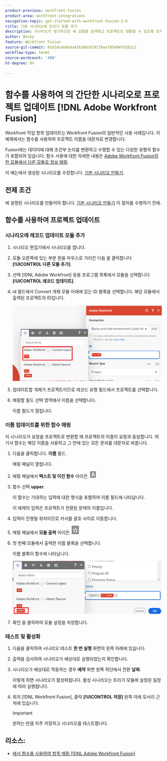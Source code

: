 ```yaml
---
product-previous: workfront-fusion
product-area: workfront-integrations
navigation-topic: get-started-with-workfront-fusion-2-0
title: 기본 시나리오에 트리거 모듈 추가
description: 시나리오가 정기적으로 새 요청을 검색하고 프로젝트로 변환할 수 있도록 트리거 모듈을 추가하는 방법을 알아봅니다.
author: Becky
feature: Workfront Fusion
source-git-commit: 91d3dcde8eda416286c6781f6eef85404fd382c2
workflow-type: tm+mt
source-wordcount: '499'
ht-degree: 0%

---
```


# 함수를 사용하여 의 간단한 시나리오로 프로젝트 업데이트 [!DNL Adobe Workfront Fusion]

Workfront 작업 항목 업데이트는 Workfront Fusion의 일반적인 사용 사례입니다. 이 예제에서는 함수를 사용하여 프로젝트 이름을 대문자로 변경합니다.

Fusion에는 데이터에 대해 조건부 논리를 변환하고 수행할 수 있는 다양한 유형의 함수가 포함되어 있습니다. 함수 사용에 대한 자세한 내용은 [Adobe Workfront Fusion의 한 모듈에서 다른 모듈로 정보 매핑](/help/quicksilver/workfront-fusion/mapping/map-information-between-modules.md).

이 예는에서 생성된 시나리오를 수정합니다. [기본 시나리오 만들기](/help/quicksilver/workfront-fusion/get-started/build-practice-scenarios/create-simple-scenario.md).

## 전제 조건

에 설명된 시나리오를 만들어야 합니다. [기본 시나리오 만들기](/help/quicksilver/workfront-fusion/get-started/build-practice-scenarios/create-simple-scenario.md) 이 절차를 수행하기 전에.

## 함수를 사용하여 프로젝트 업데이트

### 시나리오에 레코드 업데이트 모듈 추가

1. 시나리오 편집기에서 시나리오를 엽니다.
1. 모듈 오른쪽에 있는 부분 원을 마우스로 가리킨 다음 을 클릭합니다 **[!UICONTROL 다른 모듈 추가]**.
1. 선택 [!DNL Adobe Workfront] 응용 프로그램 목록에서 모듈을 선택합니다 **[!UICONTROL 레코드 업데이트]**.
1. id 필드에서 Convert 개체 모듈 아래에 있는 ID 블록을 선택합니다. 해당 모듈에서 출력된 프로젝트의 ID입니다.

   ![Convert 개체의 ID](assets/id-convert-object.png)

1. 업데이트할 개체가 프로젝트이므로 레코드 유형 필드에서 프로젝트를 선택합니다.
1. 매핑할 필드 선택 영역에서 이름을 선택합니다.

   이름 필드가 열립니다.

### 이름 업데이트를 위한 함수 매핑

이 시나리오가 요청을 프로젝트로 변환할 때 프로젝트의 이름이 요청과 동일합니다. 여기서 함수는 해당 이름을 사용하고 그 안에 있는 모든 문자를 대문자로 바꿉니다.

1. 다음을 클릭합니다. **이름** 필드.

   매핑 패널이 열립니다.
1. 매핑 패널에서 **텍스트 및 이진 함수** 아이콘. ![텍스트 함수 아이콘](/help/quicksilver/workfront-fusion/functions/assets/toolbar-icon-text&binary-functions.png)
1. 함수 선택 **upper**.

   이 함수는 기대하는 입력에 대한 형식을 포함하여 이름 필드에 나타납니다.

   이 예제의 입력은 프로젝트가 전환된 문제의 이름입니다.

1. 입력이 진행될 위치이므로 커서를 괄호 사이로 이동합니다.
1. 매핑 패널에서 **모듈 출력** 아이콘. ![모듈 출력 아이콘](/help/quicksilver/workfront-fusion/functions/assets/toolbar-icon-functions-you-map-from-other-modules.png)
1. 첫 번째 모듈에서 출력한 이름 블록을 선택합니다.

   이름 블록이 함수에 나타납니다.

   ![함수의 이름 블록](assets/map-name.png)

1. 확인 을 클릭하여 모듈 설정을 저장합니다.

### 테스트 및 활성화

1. 다음을 클릭하여 시나리오 테스트 **한 번 실행** 화면의 왼쪽 아래에 있습니다.
1. 출력을 검사하여 시나리오가 예상대로 실행되었는지 확인합니다.
1. 시나리오가 예상대로 작동하는 경우 **예약** 화면 왼쪽 하단에서 전환 **날짜**.

   이렇게 하면 시나리오가 활성화됩니다. 활성 시나리오는 트리거 모듈에 설정된 일정에 따라 실행됩니다.
1. 위치 [!DNL Workfront Fusion], 클릭 **[!UICONTROL 저장]** 왼쪽 아래 모서리 근처에 있습니다.

   >[!IMPORTANT]
   >
   >원하는 만큼 자주 저장하고 시나리오를 테스트합니다.

## 리소스:

* [에서 함수를 사용하여 항목 매핑 [!DNL Adobe Workfront Fusion]](/help/quicksilver/workfront-fusion/mapping/map-information-between-modules.md)
